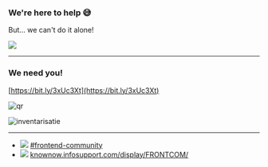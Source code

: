 
### We're here to help 😅

But... we can't do it alone!

<!-- .element class="fragment" data-fragment-index="0" -->

![](/img/we-need-you.jpg) <!-- .element class="fragment img-rounded" data-fragment-index="0" -->



---

### We need you!

[https://bit.ly/3xUc3Xt](https://bit.ly/3xUc3Xt) <!-- .element target="_blank" -->

<div class="flex">

<div class="col">


![qr](/img/qr.svg)

</div>

<div class="col">

![inventarisatie](/img/inventarisatie.png)

</div>

</div>

---

<!-- .slide: class="is-closing" -->

<div class="closing-text">

* ![](/img/slack.png) <!-- .element class="img-inline-text" --> [\#frontend-community](https://infosupport.slack.com) 
* ![](/img/confluence.png) <!-- .element class="img-inline-text" --> [knownow.infosupport.com/display/FRONTCOM/](https://knownow.infosupport.com/display/FRONTCOM/)

<!-- .element class="no-list" -->

</div>
